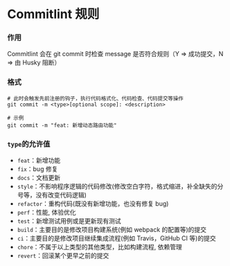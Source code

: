 # Commitlint 规则

### 作用

Commitlint 会在 git commit 时检查 message 是否符合规则（Y => 成功提交，N => 由 Husky 阻断）

### 格式

```shell
# 此时会触发先前注册的钩子，执行代码格式化、代码检查、代码提交等操作
git commit -m <type>[optional scope]: <description>

# 示例
git commit -m "feat: 新增动态路由功能"
```

### `type`的允许值

- `feat`：新增功能
- `fix`：bug 修复
- `docs`：文档更新
- `style`：不影响程序逻辑的代码修改(修改空白字符，格式缩进，补全缺失的分号等，没有改变代码逻辑)
- `refactor`：重构代码(既没有新增功能，也没有修复 bug)
- `perf`：性能, 体验优化
- `test`：新增测试用例或是更新现有测试
- `build`：主要目的是修改项目构建系统(例如 webpack 的配置等)的提交
- `ci`：主要目的是修改项目继续集成流程(例如 Travis，GitHub CI 等)的提交
- `chore`：不属于以上类型的其他类型，比如构建流程, 依赖管理
- `revert`：回滚某个更早之前的提交
